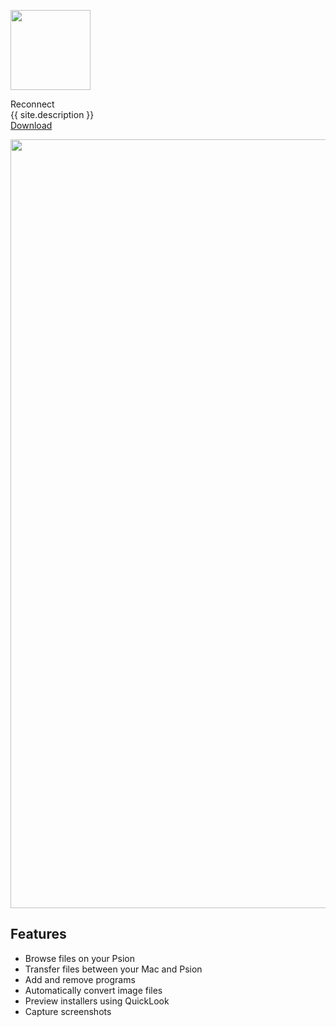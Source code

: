 ---
---

<p class="header">
    <img src="/images/icon_128x128.png"
         srcset="/images/icon_128x128.png, /images/icon_128x128@2x.png 2x"
         width="128"
         height="128" />
    <div class="appname">Reconnect</div>
    <div class="tagline">{{ site.description }}</div>
    <div class="actions">
        <a class="button no-rewrite" href="{{ site.env.DOWNLOAD_URL }}">Download</a>
    </div>
</p>

<picture class="hero">
    <source srcset="/images/screenshot-default-dark@2x.png" media="(prefers-color-scheme: dark)">
    <img class="hero" src="/images/screenshot-default@2x.png" width="1230" />
</picture>

## Features

- Browse files on your Psion
- Transfer files between your Mac and Psion
- Add and remove programs
- Automatically convert image files
- Preview installers using QuickLook
- Capture screenshots
